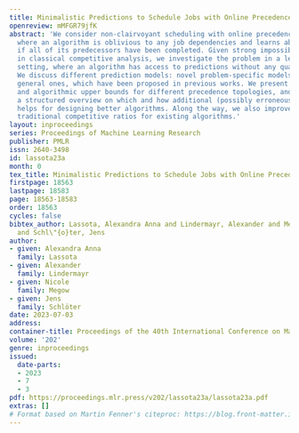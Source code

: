 ```yaml
---
title: Minimalistic Predictions to Schedule Jobs with Online Precedence Constraints
openreview: mMFGR79jfK
abstract: 'We consider non-clairvoyant scheduling with online precedence constraints,
  where an algorithm is oblivious to any job dependencies and learns about a job only
  if all of its predecessors have been completed. Given strong impossibility results
  in classical competitive analysis, we investigate the problem in a learning-augmented
  setting, where an algorithm has access to predictions without any quality guarantee.
  We discuss different prediction models: novel problem-specific models as well as
  general ones, which have been proposed in previous works. We present lower bounds
  and algorithmic upper bounds for different precedence topologies, and thereby give
  a structured overview on which and how additional (possibly erroneous) information
  helps for designing better algorithms. Along the way, we also improve bounds on
  traditional competitive ratios for existing algorithms.'
layout: inproceedings
series: Proceedings of Machine Learning Research
publisher: PMLR
issn: 2640-3498
id: lassota23a
month: 0
tex_title: Minimalistic Predictions to Schedule Jobs with Online Precedence Constraints
firstpage: 18563
lastpage: 18583
page: 18563-18583
order: 18563
cycles: false
bibtex_author: Lassota, Alexandra Anna and Lindermayr, Alexander and Megow, Nicole
  and Schl\"{o}ter, Jens
author:
- given: Alexandra Anna
  family: Lassota
- given: Alexander
  family: Lindermayr
- given: Nicole
  family: Megow
- given: Jens
  family: Schlöter
date: 2023-07-03
address: 
container-title: Proceedings of the 40th International Conference on Machine Learning
volume: '202'
genre: inproceedings
issued:
  date-parts:
  - 2023
  - 7
  - 3
pdf: https://proceedings.mlr.press/v202/lassota23a/lassota23a.pdf
extras: []
# Format based on Martin Fenner's citeproc: https://blog.front-matter.io/posts/citeproc-yaml-for-bibliographies/
---
```

